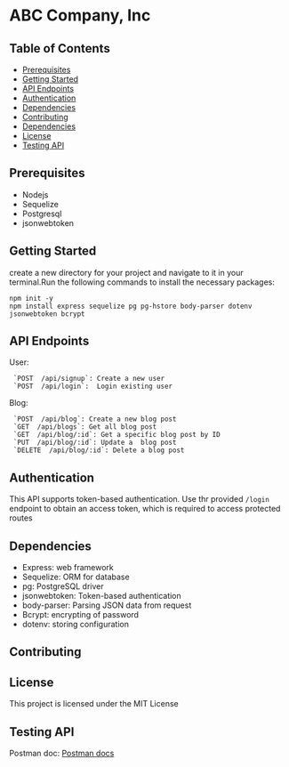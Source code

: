 # ABC Company, Inc

## Table  of Contents
- [Prerequisites](#Prerequisites)
- [Getting Started](#Getting-started)
- [API Endpoints](#API-endpoints)
- [Authentication](#Authentication)
- [Dependencies](#Dependencies)
- [Contributing](#Contributing)
- [Dependencies](#Dependencies)
- [License](#Prerequisites)
- [Testing API](#Testing-api)


## Prerequisites
- Nodejs
- Sequelize
- Postgresql
- jsonwebtoken


## Getting Started
create a new directory for your  project and navigate to it  in your terminal.Run the following commands to install the necessary packages:

```
npm init -y
npm install express sequelize pg pg-hstore body-parser dotenv jsonwebtoken bcrypt

```

## API Endpoints
User:
```
 `POST  /api/signup`: Create a new user
 `POST  /api/login`:  Login existing user

```

Blog:
```
 `POST  /api/blog`: Create a new blog post
 `GET  /api/blogs`: Get all blog post
 `GET  /api/blog/:id`: Get a specific blog post by ID
 `PUT  /api/blog/:id`: Update a  blog post
 `DELETE  /api/blog/:id`: Delete a blog post

```


## Authentication
This API supports token-based authentication. Use thr provided `/login` endpoint to obtain an access token, which is required to access protected routes

## Dependencies
- Express: web framework
- Sequelize: ORM for database
- pg: PostgreSQL driver
- jsonwebtoken: Token-based authentication
- body-parser: Parsing JSON data from request
- Bcrypt: encrypting of password
- dotenv: storing configuration


## Contributing


## License
This  project is licensed under the MIT License

## Testing API
Postman doc:
[Postman docs](https://documenter.getpostman.com/view/22408266/2s9Y5TxjNF)
